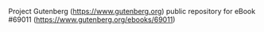 Project Gutenberg (https://www.gutenberg.org) public repository for
eBook #69011 (https://www.gutenberg.org/ebooks/69011)
